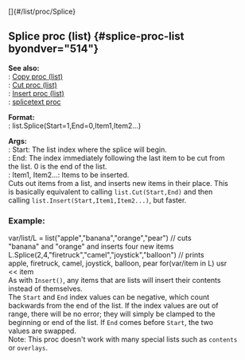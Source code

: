 []{#/list/proc/Splice}    
## Splice proc (list) {#splice-proc-list byondver="514"}    
**See also:**    
:   [Copy proc (list)](ref/list/proc/Copy)    
:   [Cut proc (list)](ref/list/proc/Cut)    
:   [Insert proc (list)](ref/list/proc/Insert)    
:   [splicetext proc](ref/proc/splicetext)    
<!-- -->    
**Format:**    
:   list.Splice(Start=1,End=0,Item1,Item2\...)    
<!-- -->    
**Args:**    
:   Start: The list index where the splice will begin.    
:   End: The index immediately following the last item to be cut from    
    the list. 0 is the end of the list.    
:   Item1, Item2\...: Items to be inserted.    
Cuts out items from a list, and inserts new items in their place. This    
is basically equivalent to calling `list.Cut(Start,End)` and then    
calling `list.Insert(Start,Item1,Item2...)`, but faster.    
### Example:    
var/list/L = list(\"apple\",\"banana\",\"orange\",\"pear\") // cuts    
\"banana\" and \"orange\" and inserts four new items    
L.Splice(2,4,\"firetruck\",\"camel\",\"joystick\",\"balloon\") // prints    
apple, firetruck, camel, joystick, balloon, pear for(var/item in L) usr    
\<\< item    
As with `Insert()`, any items that are lists will insert their contents    
instead of themselves.    
The `Start` and `End` index values can be negative, which count    
backwards from the end of the list. If the index values are out of    
range, there will be no error; they will simply be clamped to the    
beginning or end of the list. If `End` comes before `Start`, the two    
values are swapped.    
Note: This proc doesn\'t work with many special lists such as `contents`    
or `overlays`.  